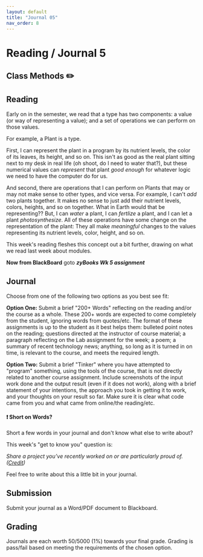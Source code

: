 ```yaml
---
layout: default
title: "Journal 05"
nav_order: 8
---
```


# Reading / Journal 5

## Class Methods ✏️

## Reading

Early on in the semester, we read that a type has two components: a value (or way of representing a value); and a set of operations we can perform on those values.

For example, a Plant is a type.

First, I can represent the plant in a program by its nutrient levels, the color of its leaves, its height, and so on. This isn't as good as the real plant sitting next to my desk in real life (oh shoot, do I need to water that?), but these numerical values can *represent* that plant *good enough* for whatever logic we need to have the computer do for us.

And second, there are operations that I can perform on Plants that may or may not make sense to other types, and vice versa. For example, I can't *add* two plants together. It makes no sense to just add their nutrient levels, colors, heights, and so on together. What in Earth would that be representing?? But, I can *water* a plant, I can *fertlize* a plant, and I can let a plant *photosynthesize*. All of these operations have some change on the representation of the plant: They all make *meaningful* changes to the values representing its nutrient levels, color, height, and so on.

This week's reading fleshes this concept out a bit further, drawing on what we read last week about modules.

**Now from BlackBoard** goto ***zyBooks Wk 5 assignment***

## Journal

Choose from one of the following two options as you best see fit:

**Option One:** Submit a brief "200+ Words" reflecting on the reading and/or the course as a whole. These 200+ words are expected to come completely from the student, ignoring words from quotes/etc. The format of these assignments is up to the student as it best helps them: bulleted point notes on the reading; questions directed at the instructor of course material; a paragraph reflecting on the Lab assignment for the week; a poem; a summary of recent technology news; anything, so long as it is turned in on time, is relevant to the course, and meets the required length. 

**Option Two:** Submit a brief "Tinker" where you have attempted to "program" something, using the tools of the course, that is not directly related to another course assignment. Include screenshots of the input work done and the output result (even if it does not work), along with a brief statement of your intentions, the approach you took in getting it to work, and your thoughts on your result so far. Make sure it is clear what code came from you and what came from online/the reading/etc.

<div class="info-box">
  <h4>❗ Short on Words?</h4>
  <p>Short a few words in your journal and don't know what else to write about?</p>
  <p>This week's "get to know you" question is:</p>
  <em>Share a project you’ve recently worked on or are particularly proud of. (<a href='https://jonitrythall.com/daily-discussion-prompts-wiggle-work-way' target="_blank">Credit</a>)</em>
  <p>Feel free to write about this a little bit in your journal.</p>
</div>

## Submission

Submit your journal as a Word/PDF document to Blackboard.

## Grading

Journals are each worth 50/5000 (1%) towards your final grade. Grading is pass/fail based on meeting the requirements of the chosen option.